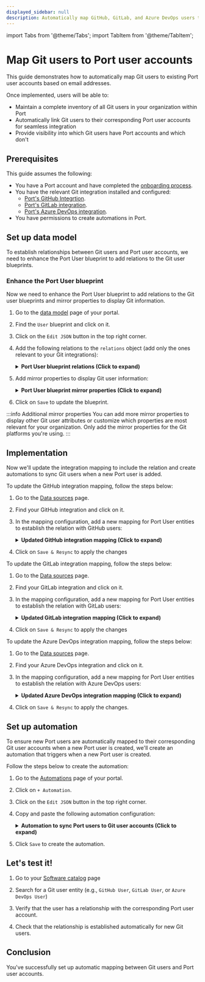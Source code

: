 ```yaml
---
displayed_sidebar: null
description: Automatically map GitHub, GitLab, and Azure DevOps users to their Port user accounts for seamless integration
---
```

import Tabs from '@theme/Tabs';
import TabItem from '@theme/TabItem';

# Map Git users to Port user accounts

This guide demonstrates how to automatically map Git users to existing Port user accounts based on email addresses. 

Once implemented, users will be able to:
- Maintain a complete inventory of all Git users in your organization within Port
- Automatically link Git users to their corresponding Port user accounts for seamless integration
- Provide visibility into which Git users have Port accounts and which don't

## Prerequisites

This guide assumes the following:
- You have a Port account and have completed the [onboarding process](https://docs.port.io/getting-started/overview).
- You have the relevant Git integration installed and configured:
  - [Port's GitHub Integrtion](https://docs.port.io/build-your-software-catalog/sync-data-to-catalog/git/github/).
  - [Port's GitLab integration](https://docs.port.io/build-your-software-catalog/sync-data-to-catalog/git/gitlab-v2/).
  - [Port's Azure DevOps integration](https://docs.port.io/build-your-software-catalog/sync-data-to-catalog/git/azure-devops/).
- You have permissions to create automations in Port.

## Set up data model

To establish relationships between Git users and Port user accounts, we need to enhance the Port User blueprint to add relations to the Git user blueprints.

<h3> Enhance the Port User blueprint</h3>

Now we need to enhance the Port User blueprint to add relations to the Git user blueprints and mirror properties to display Git information.

1. Go to the [data model](https://app.getport.io/settings/data-model) page of your portal.

2. Find the `User` blueprint and click on it.

3. Click on the `Edit JSON` button in the top right corner.

4. Add the following relations to the `relations` object (add only the ones relevant to your Git integrations):

    <details>
    <summary><b>Port User blueprint relations (Click to expand)</b></summary>

    ```json showLineNumbers
    "relations": {
      "githubUser": {
        "title": "GitHub User",
        "target": "githubUser",
        "required": false,
        "many": false
      },
      "gitlabUser": {
        "title": "GitLab User", 
        "target": "gitlabMember",
        "required": false,
        "many": false
      },
      "azureDevopsUser": {
        "title": "Azure DevOps User",
        "target": "azureDevopsMember", 
        "required": false,
        "many": false
      }
    }
    ```

    </details>

5. Add mirror properties to display Git user information:

    <details>
    <summary><b>Port User blueprint mirror properties (Click to expand)</b></summary>

    ```json showLineNumbers
    "mirrorProperties": {
      "github_login": {
        "title": "GitHub login",
        "path": "githubUser.login"
      },
      "gitlab_username": {
        "title": "GitLab username", 
        "path": "gitlabUser.username"
      },
      "azuredevops_display_name": {
        "title": "Azure DevOps display name",
        "path": "azureDevopsUser.displayName"
      }
    }
    ```

    </details>

6. Click on `Save` to update the blueprint.

:::info Additional mirror properties
You can add more mirror properties to display other Git user attributes or customize which properties are most relevant for your organization. Only add the mirror properties for the Git platforms you're using.
:::

## Implementation

Now we'll update the integration mapping to include the relation and create automations to sync Git users when a new Port user is added.

<Tabs>
<TabItem value="github" label="GitHub" default>

To update the GitHub integration mapping, follow the steps below:

1. Go to the [Data sources](https://app.getport.io/settings/data-sources) page.

2. Find your GitHub integration and click on it.

3. In the mapping configuration, add a new mapping for Port User entities to establish the relation with GitHub users:

    <details>
    <summary><b>Updated GitHub integration mapping (Click to expand)</b></summary>

    ```yaml showLineNumbers  
    # Keep existing githubUser mapping 
    - kind: user
      selector:
        query: 'true'
      port:
        entity:
          mappings:
            identifier: .login
            title: .login
            blueprint: '"githubUser"'
            properties:
              email: .email

    # Add new mapping for Port Users with relation to GitHub users
    // highlight-start
    - kind: user
      selector:
        query: '.email != null'
      port:
        entity:
          mappings:
            identifier: .email
            blueprint: '"_user"'
            relations:
              githubUser: .login
    // highlight-end
    ```

    </details>

4. Click on `Save & Resync` to apply the changes

</TabItem>

<TabItem value="gitlab" label="GitLab">

To update the GitLab integration mapping, follow the steps below:

1. Go to the [Data sources](https://app.getport.io/settings/data-sources) page.

2. Find your GitLab integration and click on it.

3. In the mapping configuration, add a new mapping for Port User entities to establish the relation with GitLab users:

    <details>
    <summary><b>Updated GitLab integration mapping (Click to expand)</b></summary>

    ```yaml showLineNumbers
    # Keep existing gitlabMember mapping 
    - kind: member
      selector:
        query: 'true'
      port:
        entity:
          mappings:
            identifier: .username
            title: .name
            blueprint: '"gitlabMember"'
            properties:
              url: .web_url
              state: .state
              email: .email
              locked: .locked

    # Add new mapping for Port Users with relation to GitLab users
    // highlight-start
    - kind: member
      selector:
        query: '.email != null'
      port:
        entity:
          mappings:
            identifier: .email
            blueprint: '"_user"'
            relations:
              gitlabUser: .username
    // highlight-end
    ```

    </details>

4. Click on `Save & Resync` to apply the changes

</TabItem>

<TabItem value="azuredevops" label="Azure DevOps">

To update the Azure DevOps integration mapping, follow the steps below:

1. Go to the [Data sources](https://app.getport.io/settings/data-sources) page.

2. Find your Azure DevOps integration and click on it.

3. In the mapping configuration, add a new mapping for Port User entities to establish the relation with Azure DevOps users:

    <details>
    <summary><b>Updated Azure DevOps integration mapping (Click to expand)</b></summary>

    ```yaml showLineNumbers
    # Keep existing azureDevopsMember mapping
    - kind: user
      selector:
        query: 'true'
      port:
        entity:
          mappings:
            identifier: .id
            title: .user.displayName
            blueprint: '"azureDevopsMember"'
            properties:
              url: .user.url
              email: .user.mailAddress

    # Add new mapping for Port Users with relation to Azure DevOps users
    // highlight-start
    - kind: user
      selector:
        query: '.user.mailAddress != null'
      port:
        entity:
          mappings:
            identifier: .user.mailAddress
            blueprint: '"_user"'
            relations:
              azureDevopsUser: .id
    // highlight-end
    ```

    </details>

4. Click on `Save & Resync` to apply the changes.

</TabItem>

</Tabs>

## Set up automation

To ensure new Port users are automatically mapped to their corresponding Git user accounts when a new Port user is created, we'll create an automation that triggers when a new Port user is created.

Follow the steps below to create the automation:

1. Go to the [Automations](https://app.getport.io/settings/automations) page of your portal.

2. Click on `+ Automation`.

3. Click on the `Edit JSON` button in the top right corner.

4. Copy and paste the following automation configuration:

    <details>
    <summary><b>Automation to sync Port users to Git user accounts (Click to expand)</b></summary>

    ```json showLineNumbers
    {
      "identifier": "sync_port_user_for_git_users",
      "title": "Sync Port User for Git Users",
      "description": "Automatically maps Port users to their corresponding Git user accounts across all platforms",
      "icon": "Git",
      "trigger": {
        "type": "automation",
        "event": {
          "type": "ENTITY_CREATED",
          "blueprintIdentifier": "_user"
        },
        "condition": {
          "type": "JQ",
          "expressions": [],
          "combinator": "and"
        }
      },
      "invocationMethod": {
        "type": "WEBHOOK",
        "url": "https://api.getport.io/v1/entities/_user/{{ .event.diff.after.identifier }}/relations",
        "agent": false,
        "synchronized": true,
        "method": "POST",
        "headers": {
          "Content-Type": "application/json"
        },
        "body": {
          "relations": {
            "githubUser": {
              "combinator": "and",
              "rules": [
                {
                  "property": "$identifier",
                  "operator": "=",
                  "value": "{{ .event.diff.after.identifier }}"
                }
              ]
            },
            "gitlabUser": {
              "combinator": "and",
              "rules": [
                {
                  "property": "$identifier",
                  "operator": "=",
                  "value": "{{ .event.diff.after.identifier }}"
                }
              ]
            },
            "azureDevopsUser": {
              "combinator": "and",
              "rules": [
                {
                  "property": "$identifier",
                  "operator": "=",
                  "value": "{{ .event.diff.after.identifier }}"
                }
              ]
            }
          }
        }
      },
      "publish": true
    }
    ```

    :::tip Select the relevant Git integration
    In this automation example, we show how to map Port users to all supported Git platforms (GitHub, GitLab, and Azure DevOps) at once. In practice, you should only configure the relation for the Git platform your organization actually uses. For example, if your users are only in GitHub, include the `githubUser` relation and remove the others. Adjust the configuration to match your organization's setup.
    :::

    </details>

5. Click `Save` to create the automation.


## Let's test it!

1. Go to your [Software catalog](https://app.getport.io/catalog) page

2. Search for a Git user entity (e.g., `GitHub User`, `GitLab User`, or `Azure DevOps User`)

3. Verify that the user has a relationship with the corresponding Port user account.

4. Check that the relationship is established automatically for new Git users.


## Conclusion

You've successfully set up automatic mapping between Git users and Port user accounts.

